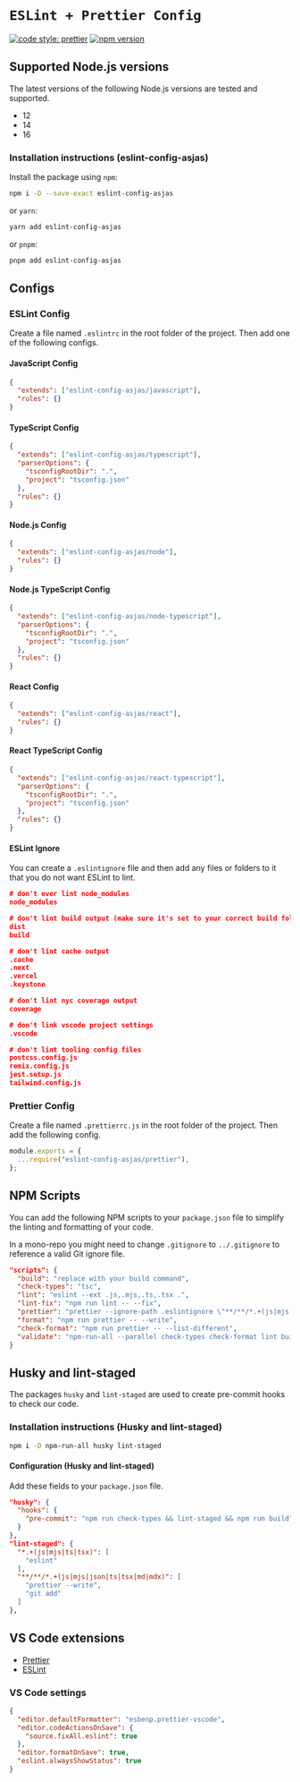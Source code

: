 # `ESLint + Prettier Config`

[![code style: prettier](https://img.shields.io/badge/code_style-prettier-ff69b4.svg)](https://github.com/prettier/prettier)
[![npm version](https://badge.fury.io/js/eslint-config-asjas.svg)](https://badge.fury.io/js/eslint-config-asjas)

## Supported Node.js versions

The latest versions of the following Node.js versions are tested and supported.

- 12
- 14
- 16

### Installation instructions (eslint-config-asjas)

Install the package using `npm`:

```sh
npm i -D --save-exact eslint-config-asjas
```

or `yarn`:

```sh
yarn add eslint-config-asjas
```

or `pnpm`:

```sh
pnpm add eslint-config-asjas
```

## Configs

### ESLint Config

Create a file named `.eslintrc` in the root folder of the project. Then add one of the following configs.

#### JavaScript Config

```json
{
  "extends": ["eslint-config-asjas/javascript"],
  "rules": {}
}
```

#### TypeScript Config

```json
{
  "extends": ["eslint-config-asjas/typescript"],
  "parserOptions": {
    "tsconfigRootDir": ".",
    "project": "tsconfig.json"
  },
  "rules": {}
}
```

#### Node.js Config

```json
{
  "extends": ["eslint-config-asjas/node"],
  "rules": {}
}
```

#### Node.js TypeScript Config

```json
{
  "extends": ["eslint-config-asjas/node-typescript"],
  "parserOptions": {
    "tsconfigRootDir": ".",
    "project": "tsconfig.json"
  },
  "rules": {}
}
```

#### React Config

```json
{
  "extends": ["eslint-config-asjas/react"],
  "rules": {}
}
```

#### React TypeScript Config

```json
{
  "extends": ["eslint-config-asjas/react-typescript"],
  "parserOptions": {
    "tsconfigRootDir": ".",
    "project": "tsconfig.json"
  },
  "rules": {}
}
```

#### ESLint Ignore

You can create a `.eslintignore` file and then add any files or folders to it that you do not want ESLint to lint.

```json
# don't ever lint node_modules
node_modules

# don't lint build output (make sure it's set to your correct build folder name)
dist
build

# don't lint cache output
.cache
.next
.vercel
.keystone

# don't lint nyc coverage output
coverage

# don't link vscode project settings
.vscode

# don't lint tooling config files
postcss.config.js
remix.config.js
jest.setup.js
tailwind.config.js
```

### Prettier Config

Create a file named `.prettierrc.js` in the root folder of the project. Then add the following config.

```js
module.exports = {
  ...require("eslint-config-asjas/prettier"),
};
```

## NPM Scripts

You can add the following NPM scripts to your `package.json` file to simplify the linting and formatting of your code.

In a mono-repo you might need to change `.gitignore` to `../.gitignore` to reference a valid Git ignore file.

```json
"scripts": {
  "build": "replace with your build command",
  "check-types": "tsc",
  "lint": "eslint --ext .js,.mjs,.ts,.tsx .",
  "lint-fix": "npm run lint -- --fix",
  "prettier": "prettier --ignore-path .eslintignore \"**/**/*.+(js|mjs|json|ts|tsx|md|mdx)\"",
  "format": "npm run prettier -- --write",
  "check-format": "npm run prettier -- --list-different",
  "validate": "npm-run-all --parallel check-types check-format lint build"
}
```

## Husky and lint-staged

The packages `husky` and `lint-staged` are used to create pre-commit hooks to check our code.

### Installation instructions (Husky and lint-staged)

```sh
npm i -D npm-run-all husky lint-staged
```

#### Configuration (Husky and lint-staged)

Add these fields to your `package.json` file.

```json
"husky": {
  "hooks": {
    "pre-commit": "npm run check-types && lint-staged && npm run build"
  }
},
"lint-staged": {
  "*.+(js|mjs|ts|tsx)": [
    "eslint"
  ],
  "**/**/*.+(js|mjs|json|ts|tsx|md|mdx)": [
    "prettier --write",
    "git add"
  ]
},
```

## VS Code extensions

- [Prettier](https://marketplace.visualstudio.com/items?itemName=esbenp.prettier-vscode)
- [ESLint](https://marketplace.visualstudio.com/items?itemName=dbaeumer.vscode-eslint)

### VS Code settings

```json
{
  "editor.defaultFormatter": "esbenp.prettier-vscode",
  "editor.codeActionsOnSave": {
    "source.fixAll.eslint": true
  },
  "editor.formatOnSave": true,
  "eslint.alwaysShowStatus": true
}
```
